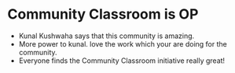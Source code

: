 # Community Classroom is OP

- Kunal Kushwaha says that this community is amazing.
- More power to kunal. love the work which your are doing for the community.
- Everyone finds the Community Classroom initiative really great!

